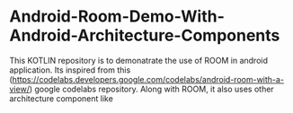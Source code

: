 # Android-Room-Demo-With-Android-Architecture-Components
This KOTLIN repository is to demonatrate the use of ROOM in android application. Its inspired from this (https://codelabs.developers.google.com/codelabs/android-room-with-a-view/) google codelabs repository. Along with ROOM, it also uses other architecture component like 
